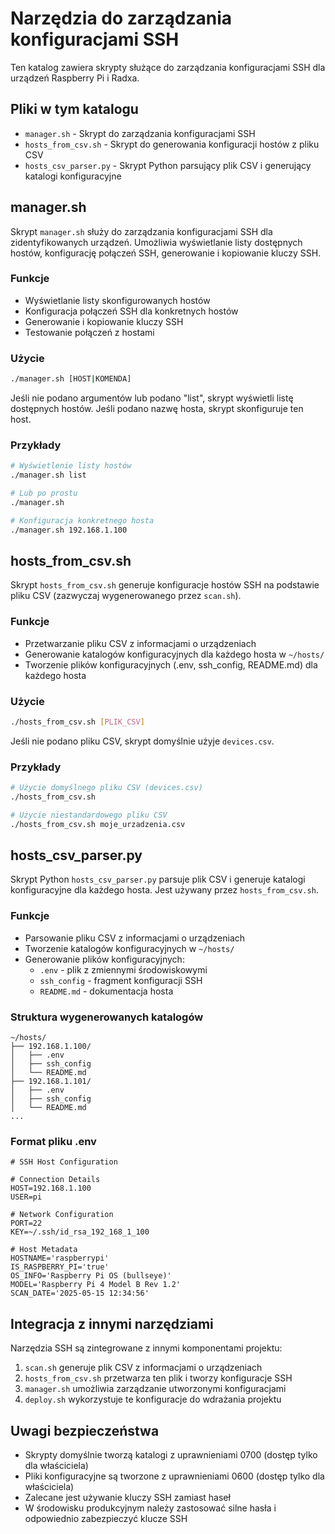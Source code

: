 # Narzędzia do zarządzania konfiguracjami SSH

Ten katalog zawiera skrypty służące do zarządzania konfiguracjami SSH dla urządzeń Raspberry Pi i Radxa.

## Pliki w tym katalogu

- `manager.sh` - Skrypt do zarządzania konfiguracjami SSH
- `hosts_from_csv.sh` - Skrypt do generowania konfiguracji hostów z pliku CSV
- `hosts_csv_parser.py` - Skrypt Python parsujący plik CSV i generujący katalogi konfiguracyjne

## manager.sh

Skrypt `manager.sh` służy do zarządzania konfiguracjami SSH dla zidentyfikowanych urządzeń. Umożliwia wyświetlanie listy dostępnych hostów, konfigurację połączeń SSH, generowanie i kopiowanie kluczy SSH.

### Funkcje

- Wyświetlanie listy skonfigurowanych hostów
- Konfiguracja połączeń SSH dla konkretnych hostów
- Generowanie i kopiowanie kluczy SSH
- Testowanie połączeń z hostami

### Użycie

```bash
./manager.sh [HOST|KOMENDA]
```

Jeśli nie podano argumentów lub podano "list", skrypt wyświetli listę dostępnych hostów. Jeśli podano nazwę hosta, skrypt skonfiguruje ten host.

### Przykłady

```bash
# Wyświetlenie listy hostów
./manager.sh list

# Lub po prostu
./manager.sh

# Konfiguracja konkretnego hosta
./manager.sh 192.168.1.100
```

## hosts_from_csv.sh

Skrypt `hosts_from_csv.sh` generuje konfiguracje hostów SSH na podstawie pliku CSV (zazwyczaj wygenerowanego przez `scan.sh`).

### Funkcje

- Przetwarzanie pliku CSV z informacjami o urządzeniach
- Generowanie katalogów konfiguracyjnych dla każdego hosta w `~/hosts/`
- Tworzenie plików konfiguracyjnych (.env, ssh_config, README.md) dla każdego hosta

### Użycie

```bash
./hosts_from_csv.sh [PLIK_CSV]
```

Jeśli nie podano pliku CSV, skrypt domyślnie użyje `devices.csv`.

### Przykłady

```bash
# Użycie domyślnego pliku CSV (devices.csv)
./hosts_from_csv.sh

# Użycie niestandardowego pliku CSV
./hosts_from_csv.sh moje_urzadzenia.csv
```

## hosts_csv_parser.py

Skrypt Python `hosts_csv_parser.py` parsuje plik CSV i generuje katalogi konfiguracyjne dla każdego hosta. Jest używany przez `hosts_from_csv.sh`.

### Funkcje

- Parsowanie pliku CSV z informacjami o urządzeniach
- Tworzenie katalogów konfiguracyjnych w `~/hosts/`
- Generowanie plików konfiguracyjnych:
  - `.env` - plik z zmiennymi środowiskowymi
  - `ssh_config` - fragment konfiguracji SSH
  - `README.md` - dokumentacja hosta

### Struktura wygenerowanych katalogów

```
~/hosts/
├── 192.168.1.100/
│   ├── .env
│   ├── ssh_config
│   └── README.md
├── 192.168.1.101/
│   ├── .env
│   ├── ssh_config
│   └── README.md
...
```

### Format pliku .env

```
# SSH Host Configuration

# Connection Details
HOST=192.168.1.100
USER=pi

# Network Configuration
PORT=22
KEY=~/.ssh/id_rsa_192_168_1_100

# Host Metadata
HOSTNAME='raspberrypi'
IS_RASPBERRY_PI='true'
OS_INFO='Raspberry Pi OS (bullseye)'
MODEL='Raspberry Pi 4 Model B Rev 1.2'
SCAN_DATE='2025-05-15 12:34:56'
```

## Integracja z innymi narzędziami

Narzędzia SSH są zintegrowane z innymi komponentami projektu:

1. `scan.sh` generuje plik CSV z informacjami o urządzeniach
2. `hosts_from_csv.sh` przetwarza ten plik i tworzy konfiguracje SSH
3. `manager.sh` umożliwia zarządzanie utworzonymi konfiguracjami
4. `deploy.sh` wykorzystuje te konfiguracje do wdrażania projektu

## Uwagi bezpieczeństwa

- Skrypty domyślnie tworzą katalogi z uprawnieniami 0700 (dostęp tylko dla właściciela)
- Pliki konfiguracyjne są tworzone z uprawnieniami 0600 (dostęp tylko dla właściciela)
- Zalecane jest używanie kluczy SSH zamiast haseł
- W środowisku produkcyjnym należy zastosować silne hasła i odpowiednio zabezpieczyć klucze SSH